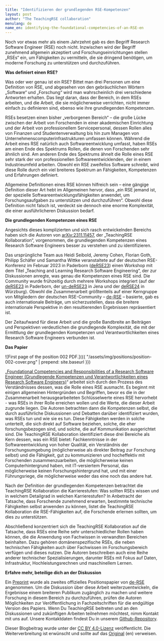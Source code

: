 ```yaml
---
title: "Identifizieren der grundlegenden RSE-Kompetenzen"
layout: post
author: "The TeachingRSE collaboration"
menulang: de
name_en: identifying-the-foundational-competencies-of-an-RSE-en
---
```


Noch vor etwas mehr als einem Jahrzehnt gab es den Begriff Research Software Engineer (RSE) noch nicht.
Inzwischen wird der Begriff zunehmend allgemein akzeptiert und Forschungseinrichtungen stellen „RSEs“ ein, um Fähigkeiten zu vermitteln, die sie dringend benötigen, um moderne Forschung zu unterstützen und durchzuführen.

**Was definiert einen RSE?**

Was oder wer genau ist ein RSE?
Bittet man drei Personen um eine Definition von RSE, und abgesehen von den gebräuchlichen Wörtern „Software“ und „Forschung“ wird man wahrscheinlich drei verschiedene Antworten erhalten.
Das liegt daran, dass der Bereich, in dem RSEs arbeiten, und die Arbeit, die sie möglicherweise verrichten, nicht immer einfach zu definieren sind, ebenso wie ihre grundlegenden Kompetenzen.

RSEs besetzen einen bisher „verborgenen Bereich“ – die große Lücke zwischen der Arbeit von Forschenden in einer akademischen Einrichtung und der Arbeit von professionellem Servicepersonal, dessen Rollen alles von Finanzen und Studentenverwaltung bis hin zum Managen von Unternehmenscomputerinfrastrukturen umfassen können.
Während die Arbeit eines RSE natürlich auch Softwareentwicklung umfasst, haben RSEs am einen Ende des Spektrums Rollen, die denen von Forschenden sehr ähnlich sind.
Am anderen Ende des Spektrums ähnelt die Rolle eines RSE sehr stark der von professionellen Softwareentwicklenden, der in einem Industrieumfeld arbeiten.
Obwohl ein RSE zweifellos Software schreibt, wird diese Rolle durch ein viel breiteres Spektrum an Fähigkeiten, Kompetenzen und Erfahrungen definiert.

Allgemeine Definitionen eines RSE können hilfreich sein – eine gängige Definition dieser Art hebt im Allgemeinen hervor, dass „ein RSE jemand ist, der spezielle Softwareentwicklungsfähigkeiten anwendet, um Forschungsaufgaben zu unterstützen und durchzuführen“.
Obwohl diese Definition nicht falsch ist, verdeckt sie dennoch eine enorme Komplexität, die einer ausführlicheren Diskussion bedarf.

**Die grundlegenden Kompetenzen eines RSE**

Angesichts dieses komplizierten und sich rasch entwickelnden Bereichs haben sich die Autoren von [arXiv:2311.11457](https://arxiv.org/abs/2311.11457), der „TeachingRSE Kollaboration“, vorgenommen, die grundlegenden Kompetenzen eines Research Software Engineers besser zu verstehen und zu identifizieren.

Das ursprüngliche Team aus Heidi Seibold, Jeremy Cohen, Florian Goth, Philipp Schäfer und Samantha Wittke veranstaltete auf der deutschen RSE-Konferenz im Februar 2023 in Paderborn ([deRSE23](https://de-rse23.sciencesconf.org/)) einen Workshop mit dem Titel „Teaching and Learning Research Software Engineering“, der zur Diskussionen anregte, was genau die Kompetenzen eines RSE sind.
Die Community wurde frühzeitig durch mehrere Workshops integriert (auf der [deRSE23](https://de-rse23.sciencesconf.org/program/graphic/date/2023-02-22) in Paderborn, der [un-deRSE23](https://un-derse23.sciencesconf.org/program/graphic/date/2023-09-26) in Jena und der [deRSE24](https://events.hifis.net/event/994/contributions/7914/) in Würzburg).
Obwohl die Zusammenarbeit größtenteils auf einer Kerngruppe von Mitgliedern der deutschen RSE-Community – [de-RSE](https://de-rse.org/en) – basierte, gab es auch internationale Beiträge, um sicherzustellen, dass die breitere internationale Perspektive in den resultierenden Ergebnissen repräsentiert ist.

Der Zeitaufwand für diese Arbeit und die große Bandbreite an Beiträgen und Perspektiven verdeutlichen die grundlegende Komplexität, die mit der Ermittlung der grundlegenden Kompetenzen und Verantwortlichkeiten eines Research Software Engineers verbunden ist.

**Das Papier**

![First page of the position 002 PDF.]({{ "/assets/img/positions/position-002-cover.png" | prepend: site.baseurl }})

„[Foundational Competencies and Responsibilities of a Research Software Engineer (Grundlegende Kompetenzen und Verantwortlichkeiten eines Research Software Engineers)](https://arxiv.org/abs/2311.11457)“ arbeitet sich durch den Prozess des Verständnisses dessen, was die Rolle eines RSE ausmacht.
Es beginnt mit einigen allgemeinen Hintergründen und Begriffen, bevor es die in der Zusammenarbeit herausgearbeiteten Schlüsselwerte eines RSE hervorhebt - was RSEs in ihrer Rolle erreichen wollen und die Werte, die dieser Arbeit zugrunde liegen.
Die Autoren betrachten dann die Kompetenzen selbst, die durch ausführliche Diskussionen und Debatten darüber identifiziert wurden, was RSEs tun und wie sie es tun.
Diese Fähigkeiten werden in solche unterteilt, die sich direkt auf Software beziehen, solche, die eher forschungsbezogen sind, und solche, die auf Kommunikation ausgerichtet sind.
Die TeachingRSE Kollaboration identifiziert diese drei Bereiche als Kern dessen, was ein RSE bietet: Fachkenntnisse in der Softwareentwicklung von hoher Qualität, ein Verständnis der Forschungsumgebung (möglicherweise als direkter Beitrag zur Forschung selbst) und die Fähigkeit, gut zu kommunizieren und hocheffektiv mit Forschenden zusammenzuarbeiten, die möglicherweise keinen Computerhintergrund haben, mit IT-versiertem Personal, das möglicherweise keinen Forschungshintergrund hat, und mit einer Führungsriege, die möglicherweise weder das eine noch das andere hat.

Nach der Definition der grundlegenden Kompetenzen betrachtet die TeachingRSE Kollaboration die Karrierestufen: Was sollten RSEs wissen und in welchem Detailgrad in welchen Karrierestufen?
In Anbetracht der Tatsache, dass Forschende zunehmend erwarten, bestimmte technische Fähigkeiten selbst anwenden zu können, listet die TeachingRSE Kollaboration die RSE-Fähigkeiten auf, die Forschende erlernen sollten, um dies zu unterstützen.

Abschließend konzentriert sich die TeachingRSE Kollaboration auf die Tatsache, dass RSEs eine Reihe sehr unterschiedlicher Rollen haben können, die die Anwendung von Fachwissen in verwandten Bereichen beinhalten.
Dazu gehören domänenspezifische RSEs, die neben technischen Fähigkeiten auch über Fachwissen im Forschungsbereich verfügen und dieses nutzen.
Die Autoren beschreiben auch eine Reihe anderer technischer Spezialisierungen, darunter RSEs mit Fokus auf Daten, Infrastruktur, Hochleistungsrechnen und maschinellem Lernen.

**Erfahre mehr, beteilige dich an der Diskussion**

Ein [Preprint](https://arxiv.org/abs/2311.11457) wurde als zweites offizielles Positionspapier von [de-RSE](https://de-rse.org/de/positions.html) angenommen.
Um die Diskussion über diese Arbeit weiterzuentwickeln, die Ergebnisse einem breiteren Publikum zugänglich zu machen und weitere Forschung in diesem Bereich zu durchzuführen,
prüfen die Autoren Möglichkeiten zur Veröffentlichung in Fachzeitschriften für die endgültige Version des Papiers.
Wenn Du TeachingRSE beitreten und an den Diskussionen und zukünftigen Arbeiten teilnehmen möchtest, nimm Kontakt mit uns auf. Unsere Kontaktdaten findest Du in unserem [Github-Repository](https://github.com/the-teachingRSE-project/competencies).

Dieser Blogbeitrag wurde unter der [CC BY 4.0-Lizenz](https://creativecommons.org/licenses/by/4.0/) veröffentlicht. Die Weiterverbreitung ist erwünscht und sollte auf das [Original](https://de-rse.org/blog/2024/10/08/identifying-the-foundational-competencies-of-an-RSE-en.html) (en) verweisen.
